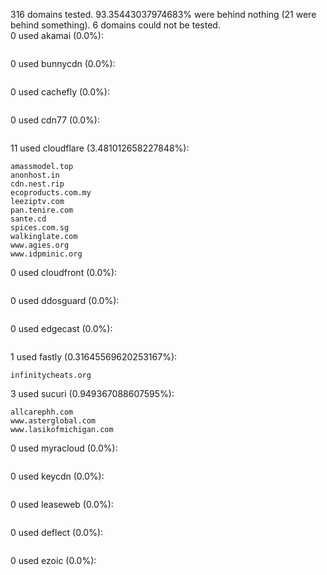 316 domains tested. 93.35443037974683% were behind nothing (21 were behind something). 6 domains could not be tested.<br>
0 used akamai (0.0%):
```

```

0 used bunnycdn (0.0%):
```

```

0 used cachefly (0.0%):
```

```

0 used cdn77 (0.0%):
```

```

11 used cloudflare (3.481012658227848%):
```
amassmodel.top
anonhost.in
cdn.nest.rip
ecoproducts.com.my
leeziptv.com
pan.tenire.com
sante.cd
spices.com.sg
walkinglate.com
www.agies.org
www.idpminic.org
```

0 used cloudfront (0.0%):
```

```

0 used ddosguard (0.0%):
```

```

0 used edgecast (0.0%):
```

```

1 used fastly (0.31645569620253167%):
```
infinitycheats.org
```

3 used sucuri (0.949367088607595%):
```
allcarephh.com
www.asterglobal.com
www.lasikofmichigan.com
```

0 used myracloud (0.0%):
```

```

0 used keycdn (0.0%):
```

```

0 used leaseweb (0.0%):
```

```

0 used deflect (0.0%):
```

```

0 used ezoic (0.0%):
```

```
